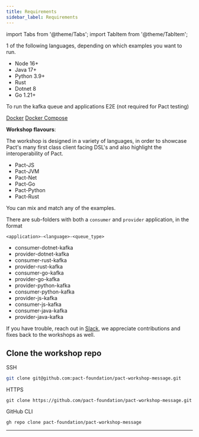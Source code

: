 ```yaml
---
title: Requirements
sidebar_label: Requirements
---
```

import Tabs from '@theme/Tabs';
import TabItem from '@theme/TabItem';

1 of the following languages, depending on which examples you want to run.

- Node 16+
- Java 17+
- Python 3.9+
- Rust
- Dotnet 8
- Go 1.21+

To run the kafka queue and applications E2E (not required for Pact testing)

[Docker](https://www.docker.com)
[Docker Compose](https://docs.docker.com/compose/install/)

**Workshop flavours**:

The workshop is designed in a variety of languages, in order to showcase Pact's many first class client facing DSL's and also highlight the interoperability of Pact.

- Pact-JS
- Pact-JVM
- Pact-Net
- Pact-Go
- Pact-Python
- Pact-Rust

You can mix and match any of the examples.

There are sub-folders with both a `consumer` and `provider` application, in the format

`<application>-<language>-<queue_type>`

- consumer-dotnet-kafka
- provider-dotnet-kafka
- consumer-rust-kafka
- provider-rust-kafka
- consumer-go-kafka
- provider-go-kafka
- provider-python-kafka
- consumer-python-kafka
- provider-js-kafka
- consumer-js-kafka
- consumer-java-kafka
- provider-java-kafka

If you have trouble, reach out in [Slack](https://slack.pact.io), we appreciate contributions and fixes back
to the workshops as well.

## Clone the workshop repo

SSH

```sh
git clone git@github.com:pact-foundation/pact-workshop-message.git
```

HTTPS

```
git clone https://github.com/pact-foundation/pact-workshop-message.git
```

GitHub CLI

```
gh repo clone pact-foundation/pact-workshop-message
```

<hr/>